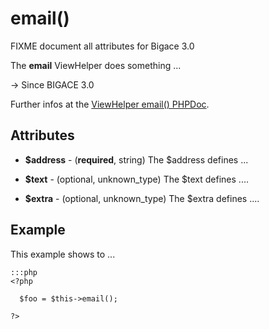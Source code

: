 # email()

FIXME document all attributes for Bigace 3.0

The **email** ViewHelper does something ...

-> Since BIGACE 3.0

Further infos at the [ViewHelper email() PHPDoc](http://api.bigace-cms.com/latest/Bigace_Zend/View_Helper/Bigace_Zend_View_Helper_Email.html).

## Attributes


*  **$address** - (__required__, string)
    The $address defines ...

*  **$text** - (optional, unknown_type)
    The $text defines ....

*  **$extra** - (optional, unknown_type)
    The $extra defines ....

## Example

This example shows to ...

	:::php
	<?php
	
	  $foo = $this->email();
	
	?>


